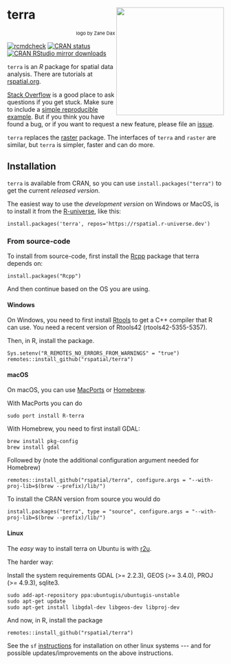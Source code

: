 # terra <img align="right" width="250" src="man/figures/logo.png">

<p align="right"; style="font-size:11px">logo by Zane Dax</p>

[![rcmdcheck](https://github.com/rspatial/terra/actions/workflows/rcmdcheck.yml/badge.svg)](https://github.com/rspatial/terra/actions/workflows/rcmdcheck.yml)
[![CRAN
status](https://www.r-pkg.org/badges/version/terra)](https://cran.r-project.org/package=terra)
[![CRAN RStudio mirror downloads](http://cranlogs.r-pkg.org/badges/terra)](http://www.r-pkg.org/pkg/terra)

`terra` is an *R* package for spatial data analysis. There are tutorials at [rspatial.org](https://rspatial.org/index.html). 

[Stack Overflow](https://stackoverflow.com/questions/tagged/terra) is a good place to ask questions if you get stuck. Make sure to include a [simple reproducible example](https://stackoverflow.com/questions/5963269/how-to-make-a-great-r-reproducible-example). But if you think you have found a bug, or if you want to request a new feature, please file an [issue](https://github.com/rspatial/terra/issues).

`terra` replaces the [raster](https://github.com/rspatial/raster) package. The interfaces of `terra` and `raster` are similar, but `terra` is simpler, faster and can do more. 


## Installation

`terra` is available from CRAN, so you can use `install.packages("terra")` to get the current *released version*.

The easiest way to use the *development version* on Windows or MacOS, is to install it from the [R-universe](https://r-universe.dev/organizations/), like this:


```
install.packages('terra', repos='https://rspatial.r-universe.dev')
```


### From source-code

To install from source-code, first install the [Rcpp](https://cran.r-project.org/web/packages/Rcpp/index.html) package that terra depends on: 

```
install.packages("Rcpp")
```

And then continue based on the OS you are using. 

#### Windows

On Windows, you need to first install [Rtools](https://cran.r-project.org/bin/windows/Rtools/) to get a C++ compiler that R can use. You need a recent version of Rtools42 (rtools42-5355-5357).

Then, in R, install the package.

```
Sys.setenv("R_REMOTES_NO_ERRORS_FROM_WARNINGS" = "true")
remotes::install_github("rspatial/terra")
```

#### macOS

On macOS, you can use [MacPorts](https://www.macports.org/) or [Homebrew](https://brew.sh/).

With MacPorts you can do 

```
sudo port install R-terra
```

With Homebrew, you need to first install GDAL:

```
brew install pkg-config
brew install gdal
```

Followed by (note the additional configuration argument needed for Homebrew)

```
remotes::install_github("rspatial/terra", configure.args = "--with-proj-lib=$(brew --prefix)/lib/")
```

To install the CRAN version from source you would do

```
install.packages("terra", type = "source", configure.args = "--with-proj-lib=$(brew --prefix)/lib/")
```

#### Linux

The *easy* way to install terra on Ubuntu is with [r2u](https://eddelbuettel.github.io/r2u/).

The harder way: 

Install the system requirements GDAL (>= 2.2.3), GEOS (>= 3.4.0), PROJ (>= 4.9.3), sqlite3.


```
sudo add-apt-repository ppa:ubuntugis/ubuntugis-unstable
sudo apt-get update
sudo apt-get install libgdal-dev libgeos-dev libproj-dev 
```

And now, in R, install the package
```
remotes::install_github("rspatial/terra")
```

See the `sf` [instructions](https://github.com/r-spatial/sf) for installation on other linux systems --- and for possible updates/improvements on the above instructions.

